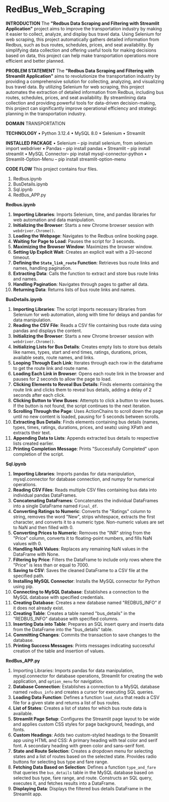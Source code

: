 # RedBus_Web_Scraping
**INTRODUCTION**
	The **"Redbus Data Scraping and Filtering with Streamlit Application"** project aims to improve the transportation industry by making it easier to collect, analyze, and display bus travel data. Using Selenium for web scraping, this project automatically gathers detailed information from Redbus, such as bus routes, schedules, prices, and seat availability. By simplifying data collection and offering useful tools for making decisions based on data, this project can help make transportation operations more efficient and better planned.

**PROBLEM STATEMENT**
	The **"Redbus Data Scraping and Filtering with Streamlit Application"** aims to revolutionize the transportation industry by providing a comprehensive solution for collecting, analyzing, and visualizing bus travel data. By utilizing Selenium for web scraping, this project automates the extraction of detailed information from Redbus, including bus routes, schedules, prices, and seat availability. By streamlining data collection and providing powerful tools for data-driven decision-making, this project can significantly improve operational efficiency and strategic planning in the transportation industry.

**DOMAIN**
	TRANSPORTATION

**TECHNOLOGY**
•	Python 3.12.4
•	MySQL 8.0
•	Selenium
•	Streamlit

**INSTALLED PACKAGE**
•	Selenium – pip install selenium, from selenium import webdriver
•	Pandas – pip install pandas
•	Streamlit – pip install streamlit
•	MySQL Connector– pip install mysql-connector-python
•	Streamlit-Option-Menu – pip install streamlit-option-menu

**CODE FLOW** 
	This project contains four files.
1.	Redbus.ipynb
2.	BusDetails.ipynb
3.	Sql.ipynb
4.	RedBus_APP.py
   
**Redbus.ipynb**  
1. **Importing Libraries**:
    		Imports Selenium, time, and pandas libraries for web automation and data manipulation.
2. **Initializing the Browser**:
   		Starts a new Chrome browser session with `webdriver.Chrome()`.
3. **Loading the Webpage**:
   		Navigates to the Redbus  online booking page.
4. **Waiting for Page to Load**:
   		Pauses the script for 3 seconds.
5. **Maximizing the Browser Window**:
   		Maximizes the browser window.
6. **Setting Up Explicit Wait**:
  		Creates an explicit wait with a 20-second timeout.
7. **Defining the `State_link_route` Function**:
    		Retrieves bus route links and names, handling pagination.
8. **Extracting Data**:
    		Calls the function to extract and store bus route links and names.
9. **Handling Pagination**:
    		Navigates through pages to gather all data.
10. **Returning Data**:
   		Returns lists of bus route links and names.
    
**BusDetails.ipynb**
1. **Importing Libraries**:
   	The script imports necessary libraries from Selenium for web automation, along with time for delays and pandas for data manipulation.
2. **Reading the CSV File**:
  	 Reads a CSV file containing bus route data using pandas and displays the content.
3. **Initializing the Browser**:
   	Starts a new Chrome browser session with `webdriver.Chrome()`.
4. **Initializing Lists for Bus Details**:
   	Creates empty lists to store bus details like names, types, start and end times, ratings, durations, prices, available seats, route names, and links.
5. **Looping Through Each Link**:
  	Iterates through each row in the dataframe to get the route link and route name.
6. **Loading Each Link in Browser**:
  	Opens each route link in the browser and pauses for 2 seconds to allow the page to load.
7. **Clicking Elements to Reveal Bus Details**:
 	 Finds elements containing the route link and clicks them to reveal bus details, adding a delay of 2 seconds after each click.
8. **Clicking Button to View Buses**:
 	Attempts to click a button to view buses. If the button is not found, the script continues to the next iteration.
9. **Scrolling Through the Page**:
 	Uses ActionChains to scroll down the page until no new content is loaded, pausing for 5 seconds between scrolls.
10. **Extracting Bus Details**:
   	Finds elements containing bus details (names, types, times, ratings, durations, prices, and seats) using XPath and extracts their text.
11. **Appending Data to Lists**:
   	 Appends extracted bus details to respective lists created earlier.
12. **Printing Completion Message**:
    	Prints "Successfully Completed" upon completion of the script.
    
**Sql.ipynb**
1. **Importing Libraries**:
   Imports pandas for data manipulation, mysql.connector for database connection, and numpy for numerical operations.
2. **Reading CSV Files**:
   Reads multiple CSV files containing bus data into individual pandas DataFrames.
3. **Concatenating DataFrames**:
   Concatenates the individual DataFrames into a single DataFrame named `Final_df`.
4. **Converting Ratings to Numeric**:
   Converts the "Ratings" column to string, removes the word "New", strips whitespace, extracts the first character, and converts it to a numeric type. Non-numeric values are set to NaN and then filled with 0.
5. **Converting Prices to Numeric**:
   Removes the "INR" string from the "Price" column, converts it to floating-point numbers, and fills NaN values with 0.
6. **Handling NaN Values**:
   Replaces any remaining NaN values in the DataFrame with None.
7. **Filtering by Price**:
   Filters the DataFrame to include only rows where the "Price" is less than or equal to 7000.
8. **Saving to CSV**:
   Saves the cleaned DataFrame to a CSV file at the specified path.
9. **Installing MySQL Connector**:
     Installs the MySQL connector for Python using pip.
10. **Connecting to MySQL Database**:
    Establishes a connection to the MySQL database with specified credentials.
11. **Creating Database**:
    Creates a new database named "REDBUS_INFO" if it does not already exist.
12. **Creating Table**:
    Creates a table named "bus_details" in the "REDBUS_INFO" database with specified columns.
13. **Inserting Data into Table**:
    Prepares an SQL insert query and inserts data from the DataFrame into the "bus_details" table.
14. **Committing Changes**:
    Commits the transaction to save changes to the database.
15. **Printing Success Messages**:
    Prints messages indicating successful creation of the table and insertion of values.

**RedBus_APP.py**
1. Importing Libraries:
   	Imports pandas for data manipulation, mysql.connector for database operations, Streamlit for creating the web application, and `option_menu` for navigation.
2. **Database Connection**:
   	Establishes a connection to a MySQL database named `redbus_info` and creates a cursor for executing SQL queries.
3. **Loading Data Function**:
   	Defines a function `load_data` that reads a CSV file for a given state and returns a list of bus routes.
4. **List of States**:
   	Creates a list of states for which bus route data is available.
5. **Streamlit Page Setup**:
   	Configures the Streamlit page layout to be wide and applies custom CSS styles for page background, headings, and fonts.
6. **Custom Headings**:
    Adds two custom-styled headings to the Streamlit app using HTML and CSS:
    A primary heading with teal color and serif font.
    A secondary heading with green color and sans-serif font.
7. **State and Route Selection**:
   	Creates a dropdown menu for selecting states and a list of routes based on the selected state.
   	Provides radio buttons for selecting bus type and fare range.
8. **Fetching Data Based on Selection**:
   	Defines a function `type_and_fare` that queries the `bus_details` table in the MySQL database based on selected bus type, fare range, and route.
   	Constructs an SQL query, executes it, and fetches results into a DataFrame.
9. **Displaying Data**:
   	Displays the filtered bus details DataFrame in the Streamlit app.
